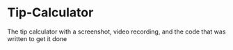 # Tip-Calculator
The tip calculator with a screenshot, video recording, and the code that was written to get it done

